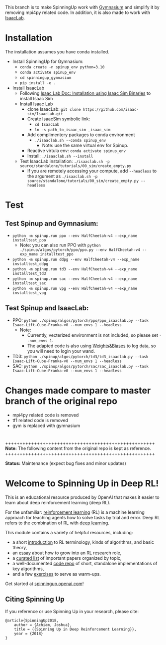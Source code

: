 This branch is to make SpinningUp work with [Gymnasium](https://gymnasium.farama.org/) and simplify it by removing mpi4py related code. In addition, it is also made to work with [IsaacLab](https://isaac-sim.github.io/IsaacLab/main/index.html).

# Installation
The installation assumes you have conda installed.
* Install SpinningUp for Gymnasium:
    * `conda create -n spinup_env python=3.10`
    * `conda activate spinup_env`
    * `cd spinningup_gymnasium`
    * `pip install -e .`
* Install IsaacLab
    * Following [Isaac Lab Doc: Installation using Isaac Sim Binaries](https://isaac-sim.github.io/IsaacLab/main/source/setup/installation/binaries_installation.html) to install Isaac Sim
    * Install Isaac Lab
        * clone IsaacLab: `git clone https://github.com/isaac-sim/IsaacLab.git`
        * Create IsaacSim symbolic link: 
            * `cd IsaacLab`
            * `ln -s path_to_isaac_sim _isaac_sim`
        * Add complimentery packages to conda environment
            * `./isaaclab.sh --conda spinup_env`
                * Note: use the same virtual env for Spinup.
        * Reactive virtula env: `conda activate spinup_env`
        * Install: `./isaaclab.sh --install`
    * Test IsaacLab installation: `./isaaclab.sh -p source/standalone/tutorials/00_sim/create_empty.py`
        * If you are remotely accessing your compute, add `--headless` to the argument as `./isaaclab.sh -p source/standalone/tutorials/00_sim/create_empty.py --headless`

# Test 
## Test Spinup and Gymnasium:
* `python -m spinup.run ppo --env HalfCheetah-v4 --exp_name installtest_ppo`
    * Note: you can also run PPO with `python ./spinup/algos/pytorch/ppo/ppo.py --env HalfCheetah-v4 --exp_name installtest_ppo`
* `python -m spinup.run ddpg --env HalfCheetah-v4 --exp_name installtest_ddpg`
* `python -m spinup.run td3 --env HalfCheetah-v4 --exp_name installtest_td3`
* `python -m spinup.run sac --env HalfCheetah-v4 --exp_name installtest_sac`
* `python -m spinup.run vpg --env HalfCheetah-v4 --exp_name installtest_vpg`
## Test Spinup and IsaacLab:
* PPO: `python ./spinup/algos/pytorch/ppo/ppo_isaaclab.py --task Isaac-Lift-Cube-Franka-v0 --num_envs 1 --headless`
    * Note: 
        * Currently, vecterized environment is not included, so please set `--num_envs 1`.
        * The adapted code is also using [Weights&Biases](https://wandb.ai/) to log data, so you will need to login your wand.
* TD3: `python ./spinup/algos/pytorch/td3/td3_isaaclab.py --task Isaac-Lift-Cube-Franka-v0 --num_envs 1 --headless`
* SAC: `python ./spinup/algos/pytorch/sac/sac_isaaclab.py --task Isaac-Lift-Cube-Franka-v0 --num_envs 1 --headless`


# Changes made compare to master branch of the original repo
* mpi4py related code is removed
* tf1 related code is removed
* gym is replaced with gymnasium

#
++++++++++++++++++++++++++++++++++++++++++++++++++++\
**Note:** The following content from the original repo is kept as reference.
++++++++++++++++++++++++++++++++++++++++++++++++++++


**Status:** Maintenance (expect bug fixes and minor updates)

Welcome to Spinning Up in Deep RL! 
==================================

This is an educational resource produced by OpenAI that makes it easier to learn about deep reinforcement learning (deep RL).

For the unfamiliar: [reinforcement learning](https://en.wikipedia.org/wiki/Reinforcement_learning) (RL) is a machine learning approach for teaching agents how to solve tasks by trial and error. Deep RL refers to the combination of RL with [deep learning](http://ufldl.stanford.edu/tutorial/).

This module contains a variety of helpful resources, including:

- a short [introduction](https://spinningup.openai.com/en/latest/spinningup/rl_intro.html) to RL terminology, kinds of algorithms, and basic theory,
- an [essay](https://spinningup.openai.com/en/latest/spinningup/spinningup.html) about how to grow into an RL research role,
- a [curated list](https://spinningup.openai.com/en/latest/spinningup/keypapers.html) of important papers organized by topic,
- a well-documented [code repo](https://github.com/openai/spinningup) of short, standalone implementations of key algorithms,
- and a few [exercises](https://spinningup.openai.com/en/latest/spinningup/exercises.html) to serve as warm-ups.

Get started at [spinningup.openai.com](https://spinningup.openai.com)!


Citing Spinning Up
------------------

If you reference or use Spinning Up in your research, please cite:

```
@article{SpinningUp2018,
    author = {Achiam, Joshua},
    title = {{Spinning Up in Deep Reinforcement Learning}},
    year = {2018}
}
```